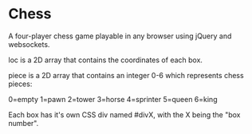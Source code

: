 # Chess
A four-player chess game playable in any browser using jQuery and websockets.

loc is a 2D array that contains the coordinates of each box.

piece is a 2D array that contains an integer 0-6 which represents chess pieces:

0=empty
1=pawn
2=tower
3=horse
4=sprinter
5=queen
6=king

Each box has it's own CSS div named #divX, with the X being the "box number".